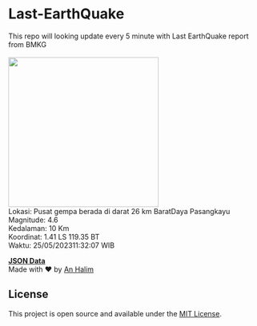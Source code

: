 # Last-EarthQuake
This repo will looking update every 5 minute with Last EarthQuake report from BMKG
<br>
<br>
<img src="https://static.bmkg.go.id/20230525113207.mmi.jpg" width="300"/>
<br>
Lokasi: Pusat gempa berada di darat 26 km BaratDaya Pasangkayu <br>
Magnitude: 4.6 <br>
Kedalaman: 10 Km <br>
Koordinat: 1.41 LS 119.35 BT <br>
Waktu: 25/05/202311:32:07 WIB <br>

<a href="./data/data.json">**JSON Data**</a>
<br>
Made with ❤️ by <a href="https://github.com/an-halim">An Halim</a>
## License

This project is open source and available under the [MIT License](LICENSE).
